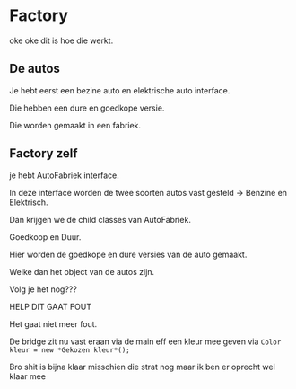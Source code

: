 # Factory
oke oke dit is hoe die werkt.

## De autos
Je hebt eerst een bezine auto en elektrische auto interface.

Die hebben een dure en goedkope versie.

Die worden gemaakt in een fabriek.


## Factory zelf
 je hebt AutoFabriek interface.
 
 In deze interface worden de twee soorten autos vast gesteld -> Benzine en Elektrisch.
 
 Dan krijgen we de child classes van AutoFabriek.
 
 Goedkoop en Duur.
 
 Hier worden de goedkope en dure versies van de auto gemaakt.
 
 Welke dan het object van de autos zijn.
 
 Volg je het nog???

 HELP DIT GAAT FOUT

Het gaat niet meer fout.

De bridge zit nu vast eraan via de main eff een kleur mee geven via ``Color kleur = new *Gekozen kleur*();``


Bro shit is bijna klaar misschien die strat nog maar ik ben er oprecht wel klaar mee
